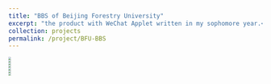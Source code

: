 ```yaml
---
title: "BBS of Beijing Forestry University"
excerpt: "the product with WeChat Applet written in my sophomore year.<br/><img src='/images/bfu-bbs/logo.png' height='200px' >"
collection: projects
permalink: /project/BFU-BBS
---
```


<image src="/images/bfu-bbs/ad-1.jpg" style="zoom:33%;" /><br>
<image src="/images/bfu-bbs/ad-2.jpg" style="zoom:33%;" /><br>
<image src="/images/bfu-bbs/ad-3.jpg" style="zoom:33%;" /><br>
<image src="/images/bfu-bbs/ad-4.jpg" style="zoom:33%;" /><br>
<image src="/images/bfu-bbs/ad-5.jpg" style="zoom:33%;" /><br>
<image src="/images/bfu-bbs/ad-6.jpg" style="zoom:33%;" /><br>
<image src="/images/bfu-bbs/ad-7.jpg" style="zoom:33%;" /><br>
